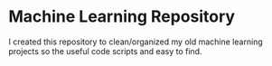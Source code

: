 # Machine Learning Repository
I created this repository to clean/organized my old machine learning projects so the useful code scripts and easy to find. 

